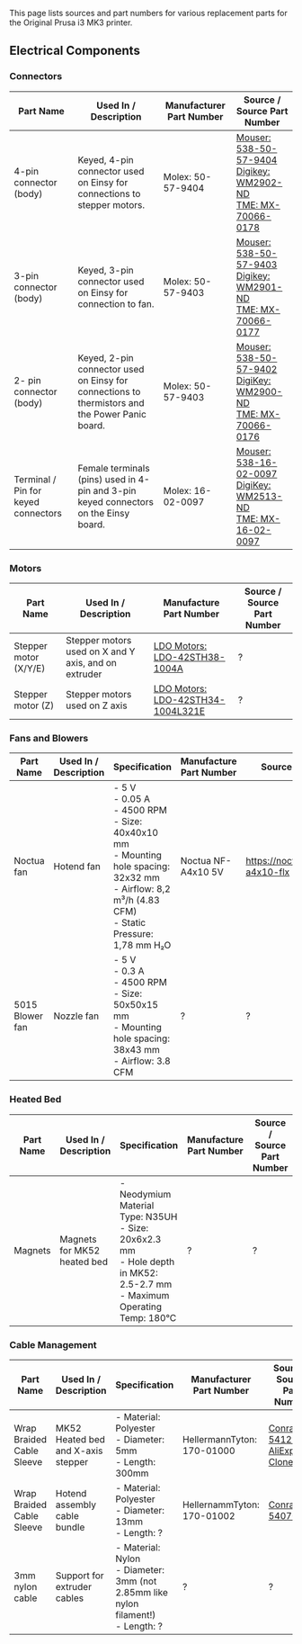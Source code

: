 This page lists sources and part numbers for various replacement parts for the Original Prusa i3 MK3 printer.

Electrical Components
---------------------

### Connectors

| Part Name                           | Used In / Description                                                                          | Manufacturer Part Number | Source / Source Part Number                                                                                                                                                                                                                                                                                                                                                 |
|-------------------------------------|------------------------------------------------------------------------------------------------|--------------------------|-----------------------------------------------------------------------------------------------------------------------------------------------------------------------------------------------------------------------------------------------------------------------------------------------------------------------------------------------------------------------------|
| 4-pin connector (body)              | Keyed, 4-pin connector used on Einsy for connections to stepper motors.                        | Molex: 50-57-9404        | [Mouser: 538-50-57-9404](https://www.mouser.com/ProductDetail/Molex/50-57-9404?qs=%2fha2pyFaduiPWr18IEorNgJfVdsQX51aByN%2f%252bI50Maw%3d) <br/> [Digikey: WM2902-ND](https://www.digikey.com/products/en?keywords=50-57-9404) <br/> [TME: MX-70066-0178](https://www.tme.eu/en/details/mx-70066-0178/raster-signal-connectors-254mm/molex/050579404-50-57-9404-70066-0178/) |
| 3-pin connector (body)              | Keyed, 3-pin connector used on Einsy for connection to fan.                                    | Molex: 50-57-9403        | [Mouser: 538-50-57-9403](https://www.mouser.com/ProductDetail/Molex/50-57-9403?qs=%2fha2pyFaduiPWr18IEorNqpPP4cjWNMViqfOMj10Fc4%3d) <br/> [Digikey: WM2901-ND](https://www.digikey.com/products/en?keywords=50-57-9403) <br/> [TME: MX-70066-0177](https://www.tme.eu/en/details/mx-70066-0177/raster-signal-connectors-254mm/molex/050579403-50-57-9403-70066-0177/)       |
| 2- pin connector (body)             | Keyed, 2-pin connector used on Einsy for connections to thermistors and the Power Panic board. | Molex: 50-57-9403        | [Mouser: 538-50-57-9402](https://nl.mouser.com/ProductDetail/Molex/50-57-9402?qs=%2fha2pyFaduiPWr18IEorNpBHxdeTKRCsjuzRjqU7ETU%3d) <br/> [DigiKey: WM2900-ND](https://www.digikey.com/products/en?keywords=50-57-9402) <br/> [TME: MX-70066-0176](https://www.tme.eu/en/details/mx-70066-0176/raster-signal-connectors-254mm/molex/050579402-50-57-9402-70066-0176/)        |
| Terminal / Pin for keyed connectors | Female terminals (pins) used in 4-pin and 3-pin keyed connectors on the Einsy board.           | Molex: 16-02-0097        | [Mouser: 538-16-02-0097](https://www.mouser.com/ProductDetail/Molex/16-02-0097?qs=sGAEpiMZZMtVoztFdqDXO%252bpSlI4T0Hse) <br/> [DigiKey: WM2513-ND](https://www.digikey.com/products/en?keywords=16-02-0097) <br/> [TME: MX-16-02-0097](https://www.tme.eu/en/details/mx-16-02-0097/raster-signal-connectors-254mm/molex/016020097-70058-0206/)                              |

### Motors

| Part Name             | Used In / Description                                | Manufacture Part Number                                                                                                                         | Source / Source Part Number |
|-----------------------|------------------------------------------------------|-------------------------------------------------------------------------------------------------------------------------------------------------|-----------------------------|
| Stepper motor (X/Y/E) | Stepper motors used on X and Y axis, and on extruder | [LDO Motors: LDO-42STH38-1004A](https://github.com/PrusaOwners/prusa_docs/blob/master/mk3_parts/LDO-42STH38-1004A100CM-RevA-for-3D.pdf)         | ?                           |
| Stepper motor (Z)     | Stepper motors used on Z axis                        | [LDO Motors: LDO-42STH34-1004L321E](https://github.com/PrusaOwners/prusa_docs/blob/master/mk3_parts/LDO-42STH34-1004L321E100CM-RevA-for-3D.pdf) | ?                           |

### Fans and Blowers

| Part Name       | Used In / Description | Specification                       | Manufacture Part Number | Source / Source Part Number                      |
|-----------------|-----------------------|-------------------------------------|-------------------------|--------------------------------------------------|
| Noctua fan      | Hotend fan            | -   5 V<br />-   0.05 A<br />-   4500 RPM<br />-   Size: 40x40x10 mm<br />-   Mounting hole spacing: 32x32 mm<br />-   Airflow: 8,2 m³/h (4.83 CFM)<br />-   Static Pressure: 1,78 mm H₂O     | Noctua NF-A4x10 5V      | <https://noctua.at/en/products/fan/nf-a4x10-flx> |
| 5015 Blower fan | Nozzle fan            | -   5 V<br />-   0.3 A<br />-   4500 RPM<br />-   Size: 50x50x15 mm<br />-   Mounting hole spacing: 38x43 mm<br />-   Airflow: 3.8 CFM                 | ?                       | ?                                                |

### Heated Bed

| Part Name | Used In / Description       | Specification                      | Manufacture Part Number | Source / Source Part Number |
|-----------|-----------------------------|------------------------------------|-------------------------|-----------------------------|
| Magnets   | Magnets for MK52 heated bed | -   Neodymium Material Type: N35UH<br />-   Size: 20x6x2.3 mm<br />-   Hole depth in MK52: 2.5-2.7 mm<br />-   Maximum Operating Temp: 180°C   | ?                       | ?                           |

### Cable Management

| Part Name                 | Used In / Description              | Specification                                                                                       | Manufacturer Part Number    | Source / Source Part Number                                                                                                                                                                                                                                                                                                                              |
|---------------------------|------------------------------------|-----------------------------------------------------------------------------------------------------|-----------------------------|----------------------------------------------------------------------------------------------------------------------------------------------------------------------------------------------------------------------------------------------------------------------------------------------------------------------------------------------------------|
| Wrap Braided Cable Sleeve | MK52 Heated bed and X-axis stepper | -   Material: Polyester<br />-   Diameter: 5mm<br />-   Length: 300mm                               | HellermannTyton: 170-01000  | [Conrad: 541298](https://www.conrad.com/ce/en/product/541298/HellermannTyton-170-01000-Twist-In-05-Helagaine-Meshwork-Hose-Black) <br/> [AliExpress: Clone](https://www.aliexpress.com/item/Black-Wrap-Braided-Cable-Sleeve-5mm-3m-General-Wire-Pipe-Hose-Indoor-Wiring-Protection-Flexible-Nylon/32839976444.html?spm=a2g0s.9042311.0.0.67ec4c4dzqdKOg) |
| Wrap Braided Cable Sleeve | Hotend assembly cable bundle       | -   Material: Polyester<br />-   Diameter: 13mm<br />-   Length: ?                                  | HellernammTyton: 170-01002  | [Conrad: 540704](https://www.conrad.com/ce/en/product/540704/HellermannTyton-170-01002-Twist-In-13-Helagaine-Meshwork-Hose-Black)                                                                                                                                                                                                                        |
| 3mm nylon cable           | Support for extruder cables        | -   Material: Nylon<br />-   Diameter: 3mm (not 2.85mm like nylon filament!)<br />-   Length: ?     | ?                           | ?                                                                                                                                                                                                                                                                                                                                                        |

